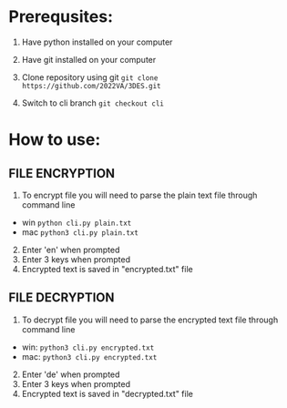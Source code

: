 # Prerequsites:

1. Have python installed on your computer

2. Have git installed on your computer

3. Clone repository using git
```git clone https://github.com/2022VA/3DES.git```

4. Switch to cli branch
```git checkout cli```

# How to use:
## FILE ENCRYPTION
1. To encrypt file you will need to parse the plain text file through command line
- win ```python cli.py plain.txt```
- mac ```python3 cli.py plain.txt```
2. Enter 'en' when prompted
3. Enter 3 keys when prompted
4. Encrypted text is saved in "encrypted.txt" file

## FILE DECRYPTION
1. To decrypt file you will need to parse the encrypted text file through command line
- win: ```python3 cli.py encrypted.txt```
- mac: ```python3 cli.py encrypted.txt```
2. Enter 'de' when prompted
3. Enter 3 keys when prompted
4. Encrypted text is saved in "decrypted.txt" file
